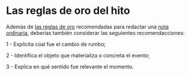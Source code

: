 # Las reglas de oro del hito #

Además de [las reglas de oro](https://github.com/docART/documentacion/blob/recipe/prototyping/03_reglas_de_oro.md) recomendadas para redactar una [nota ordinaria](https://github.com/docART/documentacion/blob/recipe/prototyping/06_descripcion_de_nota.md), deberías también considerar las seguientes recomendacciones:

1 - Explicita cúal fue el cambio de rumbo;

2 - Identifica el objeto que materializa o concreta el evento;

3 - Explica en qué sentido fue relevante el momento.
